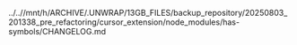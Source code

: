 ../..//mnt/h/ARCHIVE/.UNWRAP/13GB_FILES/backup_repository/20250803_201338_pre_refactoring/cursor_extension/node_modules/has-symbols/CHANGELOG.md
